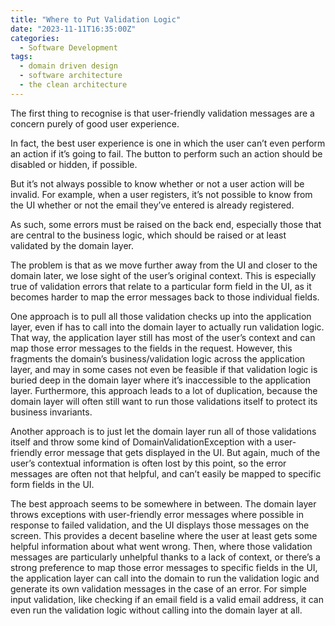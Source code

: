 ```yaml
---
title: "Where to Put Validation Logic"
date: "2023-11-11T16:35:00Z"
categories:
  - Software Development
tags:
  - domain driven design
  - software architecture
  - the clean architecture
---
```


The first thing to recognise is that user-friendly validation messages are a concern purely of good user experience.

In fact, the best user experience is one in which the user can’t even perform an action if it’s going to fail. The button to perform such an action should be disabled or hidden, if possible.

But it’s not always possible to know whether or not a user action will be invalid. For example, when a user registers, it’s not possible to know from the UI whether or not the email they’ve entered is already registered.

As such, some errors must be raised on the back end, especially those that are central to the business logic, which should be raised or at least validated by the domain layer.

The problem is that as we move further away from the UI and closer to the domain later, we lose sight of the user’s original context. This is especially true of validation errors that relate to a particular form field in the UI, as it becomes harder to map the error messages back to those individual fields.

One approach is to pull all those validation checks up into the application layer, even if has to call into the domain layer to actually run validation logic. That way, the application layer still has most of the user’s context and can map those error messages to the fields in the request. However, this fragments the domain’s business/validation logic across the application layer, and may in some cases not even be feasible if that validation logic is buried deep in the domain layer where it’s inaccessible to the application layer. Furthermore, this approach leads to a lot of duplication, because the domain layer will often still want to run those validations itself to protect its business invariants.

Another approach is to just let the domain layer run all of those validations itself and throw some kind of DomainValidationException with a user-friendly error message that gets displayed in the UI. But again, much of the user’s contextual information is often lost by this point, so the error messages are often not that helpful, and can’t easily be mapped to specific form fields in the UI.

The best approach seems to be somewhere in between. The domain layer throws exceptions with user-friendly error messages where possible in response to failed validation, and the UI displays those messages on the screen. This provides a decent baseline where the user at least gets some helpful information about what went wrong. Then, where those validation messages are particularly unhelpful thanks to a lack of context, or there’s a strong preference to map those error messages to specific fields in the UI, the application layer can call into the domain to run the validation logic and generate its own validation messages in the case of an error. For simple input validation, like checking if an email field is a valid email address, it can even run the validation logic without calling into the domain layer at all.
